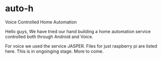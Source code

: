 # auto-h
Voice Controlled Home Automation

Hello guys,
We have tried our hand building a home automation service controlled both through Android and Voice.

For voice we used the service JASPER.
Files for just raspberry pi are listed here. This is in ongoinging stage.
More to come. 
